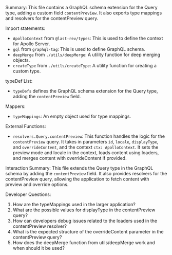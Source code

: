 Summary:
This file contains a GraphQL schema extension for the Query type, adding a custom field `contentPreview`. It also exports type mappings and resolvers for the contentPreview query.

Import statements:
- `ApolloContext` from `@last-rev/types`: This is used to define the context for Apollo Server.
- `gql` from `graphql-tag`: This is used to define GraphQL schema.
- `deepMerge` from `./utils/deepMerge`: A utility function for deep merging objects.
- `createType` from `./utils/createType`: A utility function for creating a custom type.

typeDef List:
- `typeDefs` defines the GraphQL schema extension for the Query type, adding the `contentPreview` field.

Mappers:
- `typeMappings`: An empty object used for type mappings.

External Functions:
- `resolvers.Query.contentPreview`: This function handles the logic for the `contentPreview` query. It takes in parameters `id`, `locale`, `displayType`, and `overrideContent`, and the context `ctx: ApolloContext`. It sets the preview mode and locale in the context, loads content using loaders, and merges content with overrideContent if provided.

Interaction Summary:
This file extends the Query type in the GraphQL schema by adding the `contentPreview` field. It also provides resolvers for the contentPreview query, allowing the application to fetch content with preview and override options.

Developer Questions:
1. How are the typeMappings used in the larger application?
2. What are the possible values for displayType in the contentPreview query?
3. How can developers debug issues related to the loaders used in the contentPreview resolver?
4. What is the expected structure of the overrideContent parameter in the contentPreview query?
5. How does the deepMerge function from utils/deepMerge work and when should it be used?